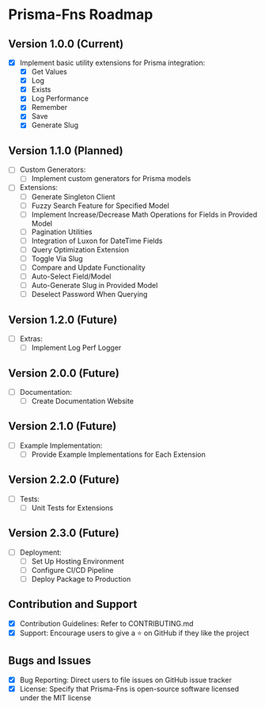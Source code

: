# Prisma-Fns Roadmap

## Version 1.0.0 (Current)

- [x] Implement basic utility extensions for Prisma integration:
  - [x] Get Values
  - [x] Log
  - [x] Exists
  - [x] Log Performance
  - [x] Remember
  - [x] Save
  - [x] Generate Slug

## Version 1.1.0 (Planned)

- [ ] Custom Generators:
  - [ ] Implement custom generators for Prisma models
- [ ] Extensions:
  - [ ] Generate Singleton Client
  - [ ] Fuzzy Search Feature for Specified Model
  - [ ] Implement Increase/Decrease Math Operations for Fields in Provided Model
  - [ ] Pagination Utilities
  - [ ] Integration of Luxon for DateTime Fields
  - [ ] Query Optimization Extension
  - [ ] Toggle Via Slug
  - [ ] Compare and Update Functionality
  - [ ] Auto-Select Field/Model
  - [ ] Auto-Generate Slug in Provided Model
  - [ ] Deselect Password When Querying

## Version 1.2.0 (Future)

- [ ] Extras:
  - [ ] Implement Log Perf Logger

## Version 2.0.0 (Future)

- [ ] Documentation:
  - [ ] Create Documentation Website

## Version 2.1.0 (Future)

- [ ] Example Implementation:
  - [ ] Provide Example Implementations for Each Extension

## Version 2.2.0 (Future)

- [ ] Tests:
  - [ ] Unit Tests for Extensions

## Version 2.3.0 (Future)

- [ ] Deployment:
  - [ ] Set Up Hosting Environment
  - [ ] Configure CI/CD Pipeline
  - [ ] Deploy Package to Production

## Contribution and Support

- [x] Contribution Guidelines: Refer to CONTRIBUTING.md
- [x] Support: Encourage users to give a ⭐️ on GitHub if they like the project

## Bugs and Issues

- [x] Bug Reporting: Direct users to file issues on GitHub issue tracker
- [x] License: Specify that Prisma-Fns is open-source software licensed under the MIT license
